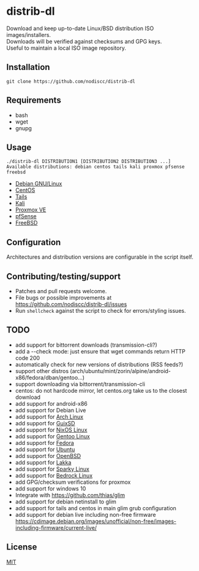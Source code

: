 # distrib-dl

Download and keep up-to-date Linux/BSD distribution ISO images/installers.  
Downloads will be verified against checksums and GPG keys.  
Useful to maintain a local ISO image repository.  

## Installation

`git clone https://github.com/nodiscc/distrib-dl`

## Requirements

 * bash
 * wget
 * gnupg

## Usage

```
./distrib-dl DISTRIBUTION1 [DISTRIBUTION2 DISTRIBUTION3 ...]
Available distributions: debian centos tails kali proxmox pfsense freebsd
```

* [Debian GNU/Linux](https://www.debian.org/)
* [CentOS](https://www.centos.org/)
* [Tails](https://tails.boum.org/)
* [Kali](https://www.kali.org/)
* [Proxmox VE](https://pve.proxmox.com/wiki/Main_Page)
* [pfSense](https://www.pfsense.org/download/)
* [FreeBSD](https://www.freebsd.org/)


## Configuration

Architectures and distribution versions are configurable in the script itself.

## Contributing/testing/support

 * Patches and pull requests welcome.
 * File bugs or possible improvements at https://github.com/nodiscc/distrib-dl/issues
 * Run `shellcheck` against the script to check for errors/styling issues.

## TODO

* add support for bittorrent downloads (transmission-cli?)
* add a --check mode: just ensure that wget commands return HTTP code 200
* automatically check for new versions of distributions (RSS feeds?)
* support other distros (arch/ubuntu/mint/zorin/alpine/android-x86/fedora/dban/gentoo...)
* support downloading via bittorrent/transmission-cli
* centos: do not hardcode mirror, let centos.org take us to the closest download
* add support for android-x86
* add support for Debian Live
* add support for [Arch Linux](https://www.archlinux.org/)
* add support for [GuixSD](https://www.gnu.org/software/guix/)
* add support for [NixOS Linux](https://nixos.org/)
* add support for [Gentoo Linux](https://www.gentoo.org/)
* add support for [Fedora](https://getfedora.org/)
* add support for [Ubuntu](https://www.ubuntu.com/)
* add support for [OpenBSD](https://www.openbsd.org/)
* add support for [Lakka](https://www.lakka.tv/)
* add support for [Sparky Linux](https://sparkylinux.org/)
* add support for [Bedrock Linux](https://bedrocklinux.org/)
* add GPG/checksum verifications for proxmox
* add support for windows 10
* Integrate with https://github.com/thias/glim
* add support for debian netinstall to glim
* add support for tails and centos in main glim grub configuration
* add support for debian live including non-free firmware https://cdimage.debian.org/images/unofficial/non-free/images-including-firmware/current-live/

## License

[MIT](https://opensource.org/licenses/MIT)